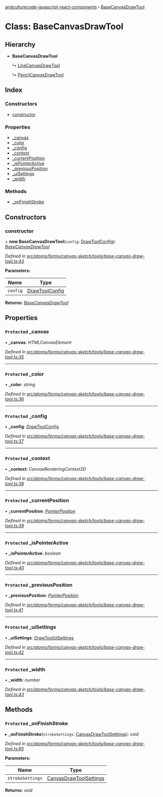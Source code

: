 [andculturecode-javascript-react-components](../README.md) › [BaseCanvasDrawTool](basecanvasdrawtool.md)

# Class: BaseCanvasDrawTool

## Hierarchy

* **BaseCanvasDrawTool**

  ↳ [LineCanvasDrawTool](linecanvasdrawtool.md)

  ↳ [PencilCanvasDrawTool](pencilcanvasdrawtool.md)

## Index

### Constructors

* [constructor](basecanvasdrawtool.md#constructor)

### Properties

* [_canvas](basecanvasdrawtool.md#protected-_canvas)
* [_color](basecanvasdrawtool.md#protected-_color)
* [_config](basecanvasdrawtool.md#protected-_config)
* [_context](basecanvasdrawtool.md#protected-_context)
* [_currentPosition](basecanvasdrawtool.md#protected-_currentposition)
* [_isPointerActive](basecanvasdrawtool.md#protected-_ispointeractive)
* [_previousPosition](basecanvasdrawtool.md#protected-_previousposition)
* [_uiSettings](basecanvasdrawtool.md#protected-_uisettings)
* [_width](basecanvasdrawtool.md#protected-_width)

### Methods

* [_onFinishStroke](basecanvasdrawtool.md#protected-_onfinishstroke)

## Constructors

###  constructor

\+ **new BaseCanvasDrawTool**(`config`: [DrawToolConfig](../interfaces/drawtoolconfig.md)): *[BaseCanvasDrawTool](basecanvasdrawtool.md)*

*Defined in [src/atoms/forms/canvas-sketch/tools/base-canvas-draw-tool.ts:43](https://github.com/AndcultureCode/AndcultureCode.JavaScript.React.Components/blob/d179e3a/src/atoms/forms/canvas-sketch/tools/base-canvas-draw-tool.ts#L43)*

**Parameters:**

Name | Type |
------ | ------ |
`config` | [DrawToolConfig](../interfaces/drawtoolconfig.md) |

**Returns:** *[BaseCanvasDrawTool](basecanvasdrawtool.md)*

## Properties

### `Protected` _canvas

• **_canvas**: *HTMLCanvasElement*

*Defined in [src/atoms/forms/canvas-sketch/tools/base-canvas-draw-tool.ts:35](https://github.com/AndcultureCode/AndcultureCode.JavaScript.React.Components/blob/d179e3a/src/atoms/forms/canvas-sketch/tools/base-canvas-draw-tool.ts#L35)*

___

### `Protected` _color

• **_color**: *string*

*Defined in [src/atoms/forms/canvas-sketch/tools/base-canvas-draw-tool.ts:36](https://github.com/AndcultureCode/AndcultureCode.JavaScript.React.Components/blob/d179e3a/src/atoms/forms/canvas-sketch/tools/base-canvas-draw-tool.ts#L36)*

___

### `Protected` _config

• **_config**: *[DrawToolConfig](../interfaces/drawtoolconfig.md)*

*Defined in [src/atoms/forms/canvas-sketch/tools/base-canvas-draw-tool.ts:37](https://github.com/AndcultureCode/AndcultureCode.JavaScript.React.Components/blob/d179e3a/src/atoms/forms/canvas-sketch/tools/base-canvas-draw-tool.ts#L37)*

___

### `Protected` _context

• **_context**: *CanvasRenderingContext2D*

*Defined in [src/atoms/forms/canvas-sketch/tools/base-canvas-draw-tool.ts:38](https://github.com/AndcultureCode/AndcultureCode.JavaScript.React.Components/blob/d179e3a/src/atoms/forms/canvas-sketch/tools/base-canvas-draw-tool.ts#L38)*

___

### `Protected` _currentPosition

• **_currentPosition**: *[PointerPosition](../interfaces/pointerposition.md)*

*Defined in [src/atoms/forms/canvas-sketch/tools/base-canvas-draw-tool.ts:39](https://github.com/AndcultureCode/AndcultureCode.JavaScript.React.Components/blob/d179e3a/src/atoms/forms/canvas-sketch/tools/base-canvas-draw-tool.ts#L39)*

___

### `Protected` _isPointerActive

• **_isPointerActive**: *boolean*

*Defined in [src/atoms/forms/canvas-sketch/tools/base-canvas-draw-tool.ts:40](https://github.com/AndcultureCode/AndcultureCode.JavaScript.React.Components/blob/d179e3a/src/atoms/forms/canvas-sketch/tools/base-canvas-draw-tool.ts#L40)*

___

### `Protected` _previousPosition

• **_previousPosition**: *[PointerPosition](../interfaces/pointerposition.md)*

*Defined in [src/atoms/forms/canvas-sketch/tools/base-canvas-draw-tool.ts:41](https://github.com/AndcultureCode/AndcultureCode.JavaScript.React.Components/blob/d179e3a/src/atoms/forms/canvas-sketch/tools/base-canvas-draw-tool.ts#L41)*

___

### `Protected` _uiSettings

• **_uiSettings**: *[DrawToolUiSettings](../interfaces/drawtooluisettings.md)*

*Defined in [src/atoms/forms/canvas-sketch/tools/base-canvas-draw-tool.ts:42](https://github.com/AndcultureCode/AndcultureCode.JavaScript.React.Components/blob/d179e3a/src/atoms/forms/canvas-sketch/tools/base-canvas-draw-tool.ts#L42)*

___

### `Protected` _width

• **_width**: *number*

*Defined in [src/atoms/forms/canvas-sketch/tools/base-canvas-draw-tool.ts:43](https://github.com/AndcultureCode/AndcultureCode.JavaScript.React.Components/blob/d179e3a/src/atoms/forms/canvas-sketch/tools/base-canvas-draw-tool.ts#L43)*

## Methods

### `Protected` _onFinishStroke

▸ **_onFinishStroke**(`strokeSettings`: [CanvasDrawToolSettings](../interfaces/canvasdrawtoolsettings.md)): *void*

*Defined in [src/atoms/forms/canvas-sketch/tools/base-canvas-draw-tool.ts:65](https://github.com/AndcultureCode/AndcultureCode.JavaScript.React.Components/blob/d179e3a/src/atoms/forms/canvas-sketch/tools/base-canvas-draw-tool.ts#L65)*

**Parameters:**

Name | Type |
------ | ------ |
`strokeSettings` | [CanvasDrawToolSettings](../interfaces/canvasdrawtoolsettings.md) |

**Returns:** *void*
